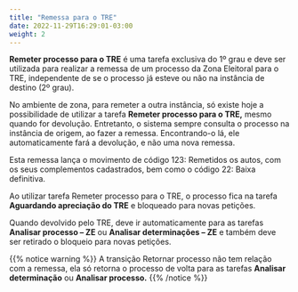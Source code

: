 ```yaml
---
title: "Remessa para o TRE"
date: 2022-11-29T16:29:01-03:00
weight: 2
---
```


**Remeter processo para o TRE** é uma tarefa exclusiva do 1º grau e deve ser utilizada para realizar a remessa de um processo da Zona Eleitoral para o TRE, independente de se o processo já esteve ou não na instância de destino (2º grau).

No ambiente de zona, para remeter a outra instância, só existe hoje a possibilidade de utilizar a tarefa **Remeter processo para o TRE,** mesmo quando for devolução. Entretanto, o sistema sempre consulta o processo na instância de origem, ao fazer a remessa. Encontrando-o lá, ele automaticamente fará a devolução, e não uma nova remessa.

Esta remessa lança o movimento de código 123: Remetidos os autos, com os seus complementos cadastrados, bem como o código 22: Baixa definitiva.

Ao utilizar tarefa Remeter processo para o TRE, o processo fica na tarefa **Aguardando apreciação do TRE** e bloqueado para novas petições.

Quando devolvido pelo TRE, deve ir automaticamente para as tarefas **Analisar processo – ZE** ou **Analisar determinações – ZE** e também deve ser retirado o bloqueio para novas petições.


{{% notice warning %}}
A transição Retornar processo não tem relação com a remessa, ela só retorna o processo de volta para as tarefas **Analisar determinação** ou **Analisar processo.**
{{% /notice %}}
